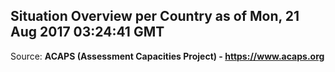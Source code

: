 ## Situation Overview per Country as of Mon, 21 Aug 2017 03:24:41 GMT

Source: **ACAPS (Assessment Capacities Project) - https://www.acaps.org**